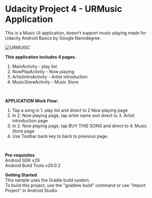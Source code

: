 # Udacity Project 4 - URMusic Application 

This is a Music UI application, doesn’t support music playing made for Udacity Android Basics by Google Nanodegree.

![URMUISC](https://user-images.githubusercontent.com/76967954/107675208-249c8b80-6c98-11eb-91c7-671e82f9012c.gif)

**This application includes 4 pages.**
1. MainActivity - play list<br/>
2. NowPlayActivity - Now playing<br/>
3. ArtistIntroActivity - Artist introduction<br/>
4. MusicStoreActivity - Music Store<br/>
<br/>

**APPLICATION Work Flow:**<br/>
1. Tap a song in 1. play list and direct to 2 Now playing page<br/>
2. In 2. Now playing page, tap artist name and direct to 3. Artist introduction page<br/>
3. In 2. Now playing page, tap BUY THIS SONG and direct to 4. Music Store page
4. Use Toolbar back key to back to previous page.
<br/>

**Pre-requisites**
<br/>
Android SDK v29<br/>Android Build Tools v29.0.2
<br/>

**Getting Started**
<br/>
This sample uses the Gradle build system. <br/>
To build this project, use the "gradlew build" command or use "Import Project" in Android Studio.<br/>
